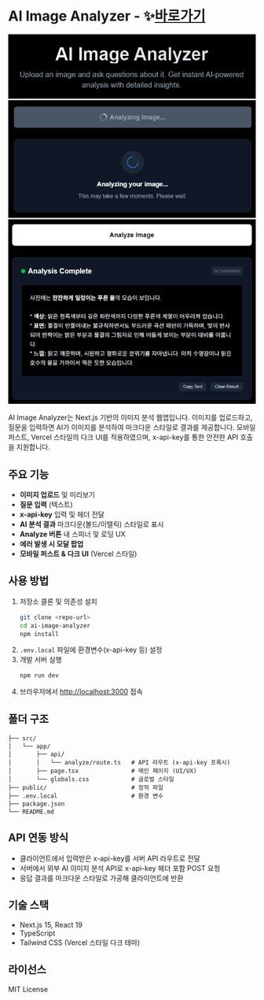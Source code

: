 # AI Image Analyzer - ✨[바로가기](https://msa-image-analyzer-gemini.vercel.app)

<img alt="메인화면" src="docs/메인화면.png" />

<img alt="분석중" src="docs/분석중.png" />

<img alt="결과화면" src="docs/결과화면.png" />

AI Image Analyzer는 Next.js 기반의 이미지 분석 웹앱입니다. 이미지를 업로드하고, 질문을 입력하면 AI가 이미지를 분석하여 마크다운 스타일로 결과를 제공합니다. 모바일 퍼스트, Vercel 스타일의 다크 UI를 적용하였으며, x-api-key를 통한 안전한 API 호출을 지원합니다.

## 주요 기능
- **이미지 업로드** 및 미리보기
- **질문 입력** (텍스트)
- **x-api-key** 입력 및 헤더 전달
- **AI 분석 결과** 마크다운(볼드/이탤릭) 스타일로 표시
- **Analyze 버튼** 내 스피너 및 로딩 UX
- **에러 발생 시 모달 팝업**
- **모바일 퍼스트 & 다크 UI** (Vercel 스타일)

## 사용 방법
1. 저장소 클론 및 의존성 설치
   ```bash
   git clone <repo-url>
   cd ai-image-analyzer
   npm install
   ```
2. `.env.local` 파일에 환경변수(x-api-key 등) 설정
3. 개발 서버 실행
   ```bash
   npm run dev
   ```
4. 브라우저에서 [http://localhost:3000](http://localhost:3000) 접속

## 폴더 구조
```
├── src/
│   └── app/
│       ├── api/
│       │   └── analyze/route.ts   # API 라우트 (x-api-key 프록시)
│       ├── page.tsx               # 메인 페이지 (UI/UX)
│       └── globals.css            # 글로벌 스타일
├── public/                        # 정적 파일
├── .env.local                     # 환경 변수
├── package.json
└── README.md
```

## API 연동 방식
- 클라이언트에서 입력받은 x-api-key를 서버 API 라우트로 전달
- 서버에서 외부 AI 이미지 분석 API로 x-api-key 헤더 포함 POST 요청
- 응답 결과를 마크다운 스타일로 가공해 클라이언트에 반환

## 기술 스택
- Next.js 15, React 19
- TypeScript
- Tailwind CSS (Vercel 스타일 다크 테마)

## 라이선스
MIT License

